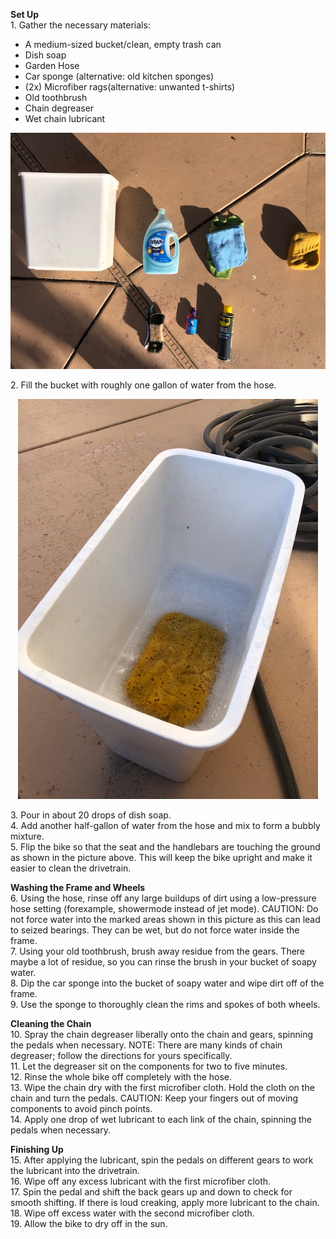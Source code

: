 **Set Up**<br/>
1\. Gather the necessary materials:<br/>
* A medium-sized bucket/clean, empty trash can
* Dish soap
* Garden Hose
* Car sponge (alternative: old kitchen sponges)
* (2x) Microfiber rags(alternative: unwanted t-shirts)
* Old toothbrush
* Chain degreaser
* Wet chain lubricant<br/>

<p align="center">
  <img src="smallerimages/Supplies.jpg">	
</p>

2\. Fill the bucket with roughly one gallon of water from the hose.<br/>

<p align="center">
  <img src="smallerimages/SoapBucket.jpg">	
</p>

3\. Pour in about 20 drops of dish soap.<br/>
4\. Add another half-gallon of water from the hose and mix to form a bubbly mixture.<br/>
5\. Flip the bike so that the seat and the handlebars are touching the ground as shown in the picture above. This will keep the bike upright and make it easier to clean the drivetrain.<br/>

**Washing the Frame and Wheels**<br/>
6\. Using the hose, rinse off any large buildups of dirt using a low-pressure hose setting (forexample, showermode instead of jet mode). CAUTION: Do not force water into the marked areas shown in this picture as this can lead to seized bearings. They can be wet, but do not force water inside the frame.<br/>
7\. Using your old toothbrush, brush away residue from the gears. There maybe a lot of residue, so you can rinse the brush in your bucket of soapy water.<br/>
8\. Dip the car sponge into the bucket of soapy water and wipe dirt off of the frame.<br/>
9\. Use the sponge to thoroughly clean the rims and spokes of both wheels.<br/>

**Cleaning the Chain**<br/>
10\. Spray the chain degreaser liberally onto the chain and gears, spinning the pedals when necessary. NOTE: There are many kinds of chain degreaser; follow the directions for yours specifically.<br/>
11\. Let the degreaser sit on the components for two to five minutes.<br/>
12\. Rinse the whole bike off completely with the hose.<br/>
13\. Wipe the chain dry with the first microfiber cloth. Hold the cloth on the chain and turn the pedals. CAUTION: Keep your fingers out of moving components to avoid pinch points.<br/>
14\. Apply one drop of wet lubricant to each link of the chain, spinning the pedals when necessary.<br/>
 
**Finishing Up**<br/>
15\. After applying the lubricant, spin the pedals on different gears to work the lubricant into the drivetrain.<br/>
16\. Wipe off any excess lubricant with the first microfiber cloth.<br/>
17\. Spin the pedal and shift the back gears up and down to check for smooth shifting. If there is loud creaking, apply more lubricant to the chain.<br/>
18\. Wipe off excess water with the second microfiber cloth.<br/>
19\. Allow the bike to dry off in the sun.<br/>
